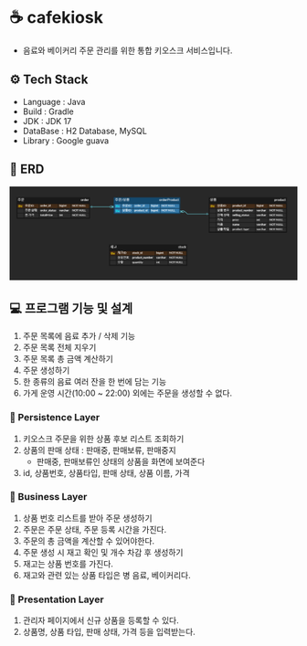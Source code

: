 # ☕ cafekiosk
- 음료와 베이커리 주문 관리를 위한 통합 키오스크 서비스입니다.

## ⚙ Tech Stack
- Language : Java
- Build : Gradle
- JDK : JDK 17
- DataBase : H2 Database, MySQL
- Library : Google guava

## 🎯 ERD
![img.png](docs/img/erd.png)

## 💻 프로그램 기능 및 설계
1. 주문 목록에 음료 추가 / 삭제 기능
2. 주문 목록 전체 지우기
3. 주문 목록 총 금액 계산하기
4. 주문 생성하기 
5. 한 종류의 음료 여러 잔을 한 번에 담는 기능
6. 가게 운영 시간(10:00 ~ 22:00) 외에는 주문을 생성할 수 없다.

### 📌 Persistence Layer
1. 키오스크 주문을 위한 상품 후보 리스트 조회하기
2. 상품의 판매 상태 : 판매중, 판매보류, 판매중지
   - 판매중, 판매보류인 상태의 상품을 화면에 보여준다
3. id, 상품번호, 상품타입, 판매 상태, 상품 이름, 가격

### 📌 Business Layer
1. 상품 번호 리스트를 받아 주문 생성하기
2. 주문은 주문 상태, 주문 등록 시간을 가진다.
3. 주문의 총 금액을 계산할 수 있어야한다.
4. 주문 생성 시 재고 확인 및 개수 차감 후 생성하기
5. 재고는 상품 번호를 가진다.
6. 재고와 관련 있는 상품 타입은 병 음료, 베이커리다.

### 📌 Presentation Layer
1. 관리자 페이지에서 신규 상품을 등록할 수 있다.
2. 상품명, 상품 타입, 판매 상태, 가격 등을 입력받는다.
